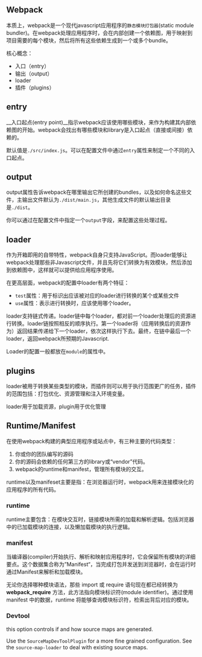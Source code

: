 ## Webpack

本质上，webpack是一个现代javascript应用程序的`静态模块打包器`(static module bundler)。在webpack处理应用程序时，会在内部创建一个依赖图，用于映射到项目需要的每个模块，然后将所有这些依赖生成到一个或多个bundle。

核心概念：

* 入口（entry）
* 输出（output）
* loader
* 插件（plugins）



## entry

__入口起点(entry point)__指示webpack应该使用哪些模块，来作为构建其内部依赖图的开始。webpack会找出有哪些模块和library是入口起点（直接或间接）依赖的。

默认值是`./src/index.js`。可以在配置文件中通过`entry`属性来制定一个不同的入口起点。



## output

output属性告诉webpack在哪里输出它所创建的bundles，以及如何命名这些文件，主输出文件默认为`./dist/main.js`，其他生成文件的默认输出目录是`./dist`。

你可以通过在配置文件中指定一个`output`字段，来配置这些处理过程。



## loader

作为开箱即用的自带特性，webpack自身只支持JavaScript。而loader能够让webpack处理那些非Javascript文件，并且先将它们转换为有效模块，然后添加到依赖图中，这样就可以提供给应用程序使用。

在更高层面，webpack的配置中loader有两个特征：

* `test`属性：用于标识出应该被对应的loader进行转换的某个或某些文件
* `use`属性：表示进行转换时，应该使用哪个loader。

loader支持链式传递。loader链中每个loader，都对前一个loader处理后的资源进行转换。loader链按照相反的顺序执行。第一个loader将（应用转换后的资源作为）返回结果传递给下一个loader，依次这样执行下去。最终，在链中最后一个loader，返回webpack所预期的Javascript.

Loader的配置一般都放在`module`的属性中。



## plugins

loader被用于转换某些类型的模块，而插件则可以用于执行范围更广的任务，插件的范围包括：打包优化、资源管理和注入环境变量。



loader用于加载资源，plugin用于优化管理



## Runtime/Manifest

在使用webpack构建的典型应用程序或站点中，有三种主要的代码类型：

1. 你或你的团队编写的源码
2. 你的源码会依赖的任何第三方的library或“vendor”代码。
3. webpack的runtime和manifest，管理所有模块的交互。



runtime以及manifeset主要是指：在浏览器运行时，webpack用来连接模块化的应用程序的所有代码。

### runtime

runtime主要包含：在模块交互时，链接模块所需的加载和解析逻辑。包括浏览器中的已加载模块的连接，以及懒加载模块的执行逻辑。



### manifest

当编译器(compiler)开始执行、解析和映射应用程序时，它会保留所有模块的详细要点。这个数据集合称为”Manifest“，当完成打包并发送到浏览器时，会在运行时通过Manifest来解析和加载模块。

无论你选择哪种模块语法，那些 import 或 require 语句现在都已经转换为 __webpack_require__ 方法，此方法指向模块标识符(module identifier)。通过使用 manifest 中的数据，runtime 将能够查询模块标识符，检索出背后对应的模块。



### Devtool

this option controls if and how source maps are generated.

Use the `SourceMapDevToolPlugin` for a more fine grained configuration. See the `source-map-loader` to deal with existing source maps.



